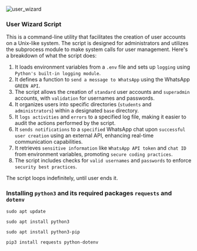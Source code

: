 
![user_wizard](https://github.com/user-attachments/assets/9865f0d0-c7dc-44fe-bfef-56c26b06a597)
### User Wizard Script
This is a command-line utility that facilitates the creation of user accounts on a Unix-like system. The script is designed for administrators and utilizes the subprocess module to make system calls for user management. Here's a breakdown of what the script does:


1. It loads environment variables from a `.env` file and sets up `logging` using `Python's built-in logging module`.
2. It defines a function to `send a message to WhatsApp` using the WhatsApp `GREEN API`.
3. The script allows the creation of `standard` user accounts and `superadmin` accounts, with `validation` for usernames and passwords.
4. It organizes users into specific directories (`students` and `administrators`) within a designated `base` directory.
5. It `logs activities` and `errors` to a specified log file, making it easier to audit the actions performed by the script.
6. It `sends notifications` to a `specified` WhatsApp chat upon `successful user creation` using an external API, enhancing real-time communication capabilities.
7. It retrieves `sensitive information` like `WhatsApp API token` and `chat ID` from environment variables, promoting `secure coding practices`.
8. The script includes checks for `valid usernames` and `passwords` to enforce `security best practices`.

The script loops indefinitely, until user ends it.

### Installing `python3` and its required packages `requests` and `dotenv`

`sudo apt update`

`sudo apt install python3`

`sudo apt install python3-pip`

`pip3 install requests python-dotenv`  

